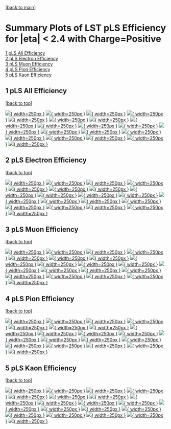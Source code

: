 [[back to main](./)]

# <a name="top"></a> Summary Plots of LST pLS Efficiency for |eta| < 2.4 with Charge=Positive

[1 pLS All Efficiency](#1)<br/>[2 pLS Electron Efficiency](#2)<br/>[3 pLS Muon Efficiency](#3)<br/>[4 pLS Pion Efficiency](#4)<br/>[5 pLS Kaon Efficiency](#5)<br/>



## <a name="1"></a> 1 pLS All Efficiency

 [[back to top](#top)]

[![](../mtv/var/pLS_loweta_0_1_eff_pt.png){ width=250px }](pLS_loweta_0_1_eff_pt.html)
[![](../mtv/var/pLS_loweta_0_1_eff_ptzoom.png){ width=250px }](pLS_loweta_0_1_eff_ptzoom.html)
[![](../mtv/var/pLS_loweta_0_1_eff_ptlow.png){ width=250px }](pLS_loweta_0_1_eff_ptlow.html)
[![](../mtv/var/pLS_loweta_0_1_eff_ptlowzoom.png){ width=250px }](pLS_loweta_0_1_eff_ptlowzoom.html)
[![](../mtv/var/pLS_loweta_0_1_eff_ptmtv.png){ width=250px }](pLS_loweta_0_1_eff_ptmtv.html)
[![](../mtv/var/pLS_loweta_0_1_eff_ptmtvzoom.png){ width=250px }](pLS_loweta_0_1_eff_ptmtvzoom.html)
[![](../mtv/var/pLS_loweta_0_1_eff_eta.png){ width=250px }](pLS_loweta_0_1_eff_eta.html)
[![](../mtv/var/pLS_loweta_0_1_eff_etazoom.png){ width=250px }](pLS_loweta_0_1_eff_etazoom.html)
[![](../mtv/var/pLS_loweta_0_1_eff_etacoarse.png){ width=250px }](pLS_loweta_0_1_eff_etacoarse.html)
[![](../mtv/var/pLS_loweta_0_1_eff_etacoarsezoom.png){ width=250px }](pLS_loweta_0_1_eff_etacoarsezoom.html)
[![](../mtv/var/pLS_loweta_0_1_eff_phi.png){ width=250px }](pLS_loweta_0_1_eff_phi.html)
[![](../mtv/var/pLS_loweta_0_1_eff_phizoom.png){ width=250px }](pLS_loweta_0_1_eff_phizoom.html)
[![](../mtv/var/pLS_loweta_0_1_eff_phicoarse.png){ width=250px }](pLS_loweta_0_1_eff_phicoarse.html)
[![](../mtv/var/pLS_loweta_0_1_eff_phicoarsezoom.png){ width=250px }](pLS_loweta_0_1_eff_phicoarsezoom.html)
[![](../mtv/var/pLS_loweta_0_1_eff_dxy.png){ width=250px }](pLS_loweta_0_1_eff_dxy.html)
[![](../mtv/var/pLS_loweta_0_1_eff_dxycoarse.png){ width=250px }](pLS_loweta_0_1_eff_dxycoarse.html)
[![](../mtv/var/pLS_loweta_0_1_eff_dxycoarsezoom.png){ width=250px }](pLS_loweta_0_1_eff_dxycoarsezoom.html)
[![](../mtv/var/pLS_loweta_0_1_eff_dz.png){ width=250px }](pLS_loweta_0_1_eff_dz.html)
[![](../mtv/var/pLS_loweta_0_1_eff_dzcoarse.png){ width=250px }](pLS_loweta_0_1_eff_dzcoarse.html)
[![](../mtv/var/pLS_loweta_0_1_eff_dzcoarsezoom.png){ width=250px }](pLS_loweta_0_1_eff_dzcoarsezoom.html)


## <a name="2"></a> 2 pLS Electron Efficiency

 [[back to top](#top)]

[![](../mtv/var/pLS_loweta_11_1_eff_pt.png){ width=250px }](pLS_loweta_11_1_eff_pt.html)
[![](../mtv/var/pLS_loweta_11_1_eff_ptzoom.png){ width=250px }](pLS_loweta_11_1_eff_ptzoom.html)
[![](../mtv/var/pLS_loweta_11_1_eff_ptlow.png){ width=250px }](pLS_loweta_11_1_eff_ptlow.html)
[![](../mtv/var/pLS_loweta_11_1_eff_ptlowzoom.png){ width=250px }](pLS_loweta_11_1_eff_ptlowzoom.html)
[![](../mtv/var/pLS_loweta_11_1_eff_ptmtv.png){ width=250px }](pLS_loweta_11_1_eff_ptmtv.html)
[![](../mtv/var/pLS_loweta_11_1_eff_ptmtvzoom.png){ width=250px }](pLS_loweta_11_1_eff_ptmtvzoom.html)
[![](../mtv/var/pLS_loweta_11_1_eff_eta.png){ width=250px }](pLS_loweta_11_1_eff_eta.html)
[![](../mtv/var/pLS_loweta_11_1_eff_etazoom.png){ width=250px }](pLS_loweta_11_1_eff_etazoom.html)
[![](../mtv/var/pLS_loweta_11_1_eff_etacoarse.png){ width=250px }](pLS_loweta_11_1_eff_etacoarse.html)
[![](../mtv/var/pLS_loweta_11_1_eff_etacoarsezoom.png){ width=250px }](pLS_loweta_11_1_eff_etacoarsezoom.html)
[![](../mtv/var/pLS_loweta_11_1_eff_phi.png){ width=250px }](pLS_loweta_11_1_eff_phi.html)
[![](../mtv/var/pLS_loweta_11_1_eff_phizoom.png){ width=250px }](pLS_loweta_11_1_eff_phizoom.html)
[![](../mtv/var/pLS_loweta_11_1_eff_phicoarse.png){ width=250px }](pLS_loweta_11_1_eff_phicoarse.html)
[![](../mtv/var/pLS_loweta_11_1_eff_phicoarsezoom.png){ width=250px }](pLS_loweta_11_1_eff_phicoarsezoom.html)
[![](../mtv/var/pLS_loweta_11_1_eff_dxy.png){ width=250px }](pLS_loweta_11_1_eff_dxy.html)
[![](../mtv/var/pLS_loweta_11_1_eff_dxycoarse.png){ width=250px }](pLS_loweta_11_1_eff_dxycoarse.html)
[![](../mtv/var/pLS_loweta_11_1_eff_dxycoarsezoom.png){ width=250px }](pLS_loweta_11_1_eff_dxycoarsezoom.html)
[![](../mtv/var/pLS_loweta_11_1_eff_dz.png){ width=250px }](pLS_loweta_11_1_eff_dz.html)
[![](../mtv/var/pLS_loweta_11_1_eff_dzcoarse.png){ width=250px }](pLS_loweta_11_1_eff_dzcoarse.html)
[![](../mtv/var/pLS_loweta_11_1_eff_dzcoarsezoom.png){ width=250px }](pLS_loweta_11_1_eff_dzcoarsezoom.html)


## <a name="3"></a> 3 pLS Muon Efficiency

 [[back to top](#top)]

[![](../mtv/var/pLS_loweta_13_1_eff_pt.png){ width=250px }](pLS_loweta_13_1_eff_pt.html)
[![](../mtv/var/pLS_loweta_13_1_eff_ptzoom.png){ width=250px }](pLS_loweta_13_1_eff_ptzoom.html)
[![](../mtv/var/pLS_loweta_13_1_eff_ptlow.png){ width=250px }](pLS_loweta_13_1_eff_ptlow.html)
[![](../mtv/var/pLS_loweta_13_1_eff_ptlowzoom.png){ width=250px }](pLS_loweta_13_1_eff_ptlowzoom.html)
[![](../mtv/var/pLS_loweta_13_1_eff_ptmtv.png){ width=250px }](pLS_loweta_13_1_eff_ptmtv.html)
[![](../mtv/var/pLS_loweta_13_1_eff_ptmtvzoom.png){ width=250px }](pLS_loweta_13_1_eff_ptmtvzoom.html)
[![](../mtv/var/pLS_loweta_13_1_eff_eta.png){ width=250px }](pLS_loweta_13_1_eff_eta.html)
[![](../mtv/var/pLS_loweta_13_1_eff_etazoom.png){ width=250px }](pLS_loweta_13_1_eff_etazoom.html)
[![](../mtv/var/pLS_loweta_13_1_eff_etacoarse.png){ width=250px }](pLS_loweta_13_1_eff_etacoarse.html)
[![](../mtv/var/pLS_loweta_13_1_eff_etacoarsezoom.png){ width=250px }](pLS_loweta_13_1_eff_etacoarsezoom.html)
[![](../mtv/var/pLS_loweta_13_1_eff_phi.png){ width=250px }](pLS_loweta_13_1_eff_phi.html)
[![](../mtv/var/pLS_loweta_13_1_eff_phizoom.png){ width=250px }](pLS_loweta_13_1_eff_phizoom.html)
[![](../mtv/var/pLS_loweta_13_1_eff_phicoarse.png){ width=250px }](pLS_loweta_13_1_eff_phicoarse.html)
[![](../mtv/var/pLS_loweta_13_1_eff_phicoarsezoom.png){ width=250px }](pLS_loweta_13_1_eff_phicoarsezoom.html)
[![](../mtv/var/pLS_loweta_13_1_eff_dxy.png){ width=250px }](pLS_loweta_13_1_eff_dxy.html)
[![](../mtv/var/pLS_loweta_13_1_eff_dxycoarse.png){ width=250px }](pLS_loweta_13_1_eff_dxycoarse.html)
[![](../mtv/var/pLS_loweta_13_1_eff_dxycoarsezoom.png){ width=250px }](pLS_loweta_13_1_eff_dxycoarsezoom.html)
[![](../mtv/var/pLS_loweta_13_1_eff_dz.png){ width=250px }](pLS_loweta_13_1_eff_dz.html)
[![](../mtv/var/pLS_loweta_13_1_eff_dzcoarse.png){ width=250px }](pLS_loweta_13_1_eff_dzcoarse.html)
[![](../mtv/var/pLS_loweta_13_1_eff_dzcoarsezoom.png){ width=250px }](pLS_loweta_13_1_eff_dzcoarsezoom.html)


## <a name="4"></a> 4 pLS Pion Efficiency

 [[back to top](#top)]

[![](../mtv/var/pLS_loweta_211_1_eff_pt.png){ width=250px }](pLS_loweta_211_1_eff_pt.html)
[![](../mtv/var/pLS_loweta_211_1_eff_ptzoom.png){ width=250px }](pLS_loweta_211_1_eff_ptzoom.html)
[![](../mtv/var/pLS_loweta_211_1_eff_ptlow.png){ width=250px }](pLS_loweta_211_1_eff_ptlow.html)
[![](../mtv/var/pLS_loweta_211_1_eff_ptlowzoom.png){ width=250px }](pLS_loweta_211_1_eff_ptlowzoom.html)
[![](../mtv/var/pLS_loweta_211_1_eff_ptmtv.png){ width=250px }](pLS_loweta_211_1_eff_ptmtv.html)
[![](../mtv/var/pLS_loweta_211_1_eff_ptmtvzoom.png){ width=250px }](pLS_loweta_211_1_eff_ptmtvzoom.html)
[![](../mtv/var/pLS_loweta_211_1_eff_eta.png){ width=250px }](pLS_loweta_211_1_eff_eta.html)
[![](../mtv/var/pLS_loweta_211_1_eff_etazoom.png){ width=250px }](pLS_loweta_211_1_eff_etazoom.html)
[![](../mtv/var/pLS_loweta_211_1_eff_etacoarse.png){ width=250px }](pLS_loweta_211_1_eff_etacoarse.html)
[![](../mtv/var/pLS_loweta_211_1_eff_etacoarsezoom.png){ width=250px }](pLS_loweta_211_1_eff_etacoarsezoom.html)
[![](../mtv/var/pLS_loweta_211_1_eff_phi.png){ width=250px }](pLS_loweta_211_1_eff_phi.html)
[![](../mtv/var/pLS_loweta_211_1_eff_phizoom.png){ width=250px }](pLS_loweta_211_1_eff_phizoom.html)
[![](../mtv/var/pLS_loweta_211_1_eff_phicoarse.png){ width=250px }](pLS_loweta_211_1_eff_phicoarse.html)
[![](../mtv/var/pLS_loweta_211_1_eff_phicoarsezoom.png){ width=250px }](pLS_loweta_211_1_eff_phicoarsezoom.html)
[![](../mtv/var/pLS_loweta_211_1_eff_dxy.png){ width=250px }](pLS_loweta_211_1_eff_dxy.html)
[![](../mtv/var/pLS_loweta_211_1_eff_dxycoarse.png){ width=250px }](pLS_loweta_211_1_eff_dxycoarse.html)
[![](../mtv/var/pLS_loweta_211_1_eff_dxycoarsezoom.png){ width=250px }](pLS_loweta_211_1_eff_dxycoarsezoom.html)
[![](../mtv/var/pLS_loweta_211_1_eff_dz.png){ width=250px }](pLS_loweta_211_1_eff_dz.html)
[![](../mtv/var/pLS_loweta_211_1_eff_dzcoarse.png){ width=250px }](pLS_loweta_211_1_eff_dzcoarse.html)
[![](../mtv/var/pLS_loweta_211_1_eff_dzcoarsezoom.png){ width=250px }](pLS_loweta_211_1_eff_dzcoarsezoom.html)


## <a name="5"></a> 5 pLS Kaon Efficiency

 [[back to top](#top)]

[![](../mtv/var/pLS_loweta_321_1_eff_pt.png){ width=250px }](pLS_loweta_321_1_eff_pt.html)
[![](../mtv/var/pLS_loweta_321_1_eff_ptzoom.png){ width=250px }](pLS_loweta_321_1_eff_ptzoom.html)
[![](../mtv/var/pLS_loweta_321_1_eff_ptlow.png){ width=250px }](pLS_loweta_321_1_eff_ptlow.html)
[![](../mtv/var/pLS_loweta_321_1_eff_ptlowzoom.png){ width=250px }](pLS_loweta_321_1_eff_ptlowzoom.html)
[![](../mtv/var/pLS_loweta_321_1_eff_ptmtv.png){ width=250px }](pLS_loweta_321_1_eff_ptmtv.html)
[![](../mtv/var/pLS_loweta_321_1_eff_ptmtvzoom.png){ width=250px }](pLS_loweta_321_1_eff_ptmtvzoom.html)
[![](../mtv/var/pLS_loweta_321_1_eff_eta.png){ width=250px }](pLS_loweta_321_1_eff_eta.html)
[![](../mtv/var/pLS_loweta_321_1_eff_etazoom.png){ width=250px }](pLS_loweta_321_1_eff_etazoom.html)
[![](../mtv/var/pLS_loweta_321_1_eff_etacoarse.png){ width=250px }](pLS_loweta_321_1_eff_etacoarse.html)
[![](../mtv/var/pLS_loweta_321_1_eff_etacoarsezoom.png){ width=250px }](pLS_loweta_321_1_eff_etacoarsezoom.html)
[![](../mtv/var/pLS_loweta_321_1_eff_phi.png){ width=250px }](pLS_loweta_321_1_eff_phi.html)
[![](../mtv/var/pLS_loweta_321_1_eff_phizoom.png){ width=250px }](pLS_loweta_321_1_eff_phizoom.html)
[![](../mtv/var/pLS_loweta_321_1_eff_phicoarse.png){ width=250px }](pLS_loweta_321_1_eff_phicoarse.html)
[![](../mtv/var/pLS_loweta_321_1_eff_phicoarsezoom.png){ width=250px }](pLS_loweta_321_1_eff_phicoarsezoom.html)
[![](../mtv/var/pLS_loweta_321_1_eff_dxy.png){ width=250px }](pLS_loweta_321_1_eff_dxy.html)
[![](../mtv/var/pLS_loweta_321_1_eff_dxycoarse.png){ width=250px }](pLS_loweta_321_1_eff_dxycoarse.html)
[![](../mtv/var/pLS_loweta_321_1_eff_dxycoarsezoom.png){ width=250px }](pLS_loweta_321_1_eff_dxycoarsezoom.html)
[![](../mtv/var/pLS_loweta_321_1_eff_dz.png){ width=250px }](pLS_loweta_321_1_eff_dz.html)
[![](../mtv/var/pLS_loweta_321_1_eff_dzcoarse.png){ width=250px }](pLS_loweta_321_1_eff_dzcoarse.html)
[![](../mtv/var/pLS_loweta_321_1_eff_dzcoarsezoom.png){ width=250px }](pLS_loweta_321_1_eff_dzcoarsezoom.html)
